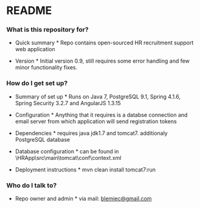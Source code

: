 # README #

### What is this repository for? ###

* Quick summary *
Repo contains open-sourced HR recruitment support web application 

* Version *
Initial version 0.9, still requires some error handling and few minor functionality fixes.


### How do I get set up? ###

* Summary of set up *
Runs on Java 7, PostgreSQL 9.1, Spring 4.1.6, Spring Security 3.2.7 and AngularJS 1.3.15

* Configuration *
Anything that it requires is a databse connection and email server from which application will send registration tokens

* Dependencies *
requires java jdk1.7 and tomcat7. additionaly PostgreSQL database

* Database configuration *
can be found in \HRApp\src\main\tomcat\conf\context.xml

* Deployment instructions *
mvn clean install tomcat7:run


### Who do I talk to? ###

* Repo owner and admin *
via mail: blemiec@gmail.com
